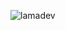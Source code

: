 ![lamadev](https://github.com/Faris-Abuali/Next-Lama-Dev/assets/54215462/1d820faf-36db-45dc-bf10-25e30db7e875)
